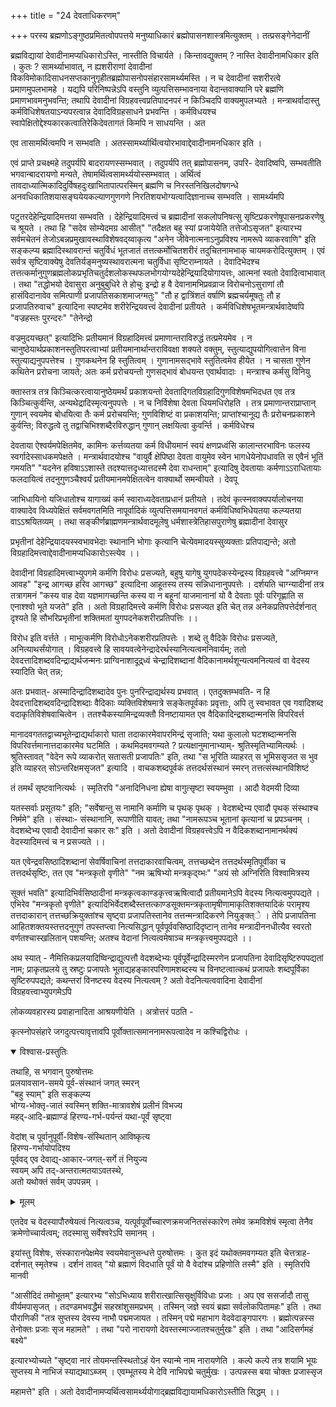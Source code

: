 +++
title = "24 देवताधिकरणम्"

+++
परस्य ब्रह्मणोऽङ्गुष्ठप्रमितत्वोपपत्तये मनुष्याधिकारं ब्रह्मोपासनशास्त्रमित्युक्तम् । तत्प्रसङ्गेनेदानीं

ब्रह्मविद्यायां देवादीनामप्यधिकारोऽस्ति, नास्तीति विचार्यते । किन्तावद्युक्तम् ? नास्ति देवादीनामधिकार इति । कुतः ? सामर्थ्याभावात्, न ह्यशरीराणां देवादीनां विेकविमोकादिसाधनसप्तकानुगृहीतब्रह्मोपासनोपसंहारसामर्थ्यमस्ति । न च देवादीनां सशरीरत्वे प्रमाणमुपलभामहे । यद्यपि परिनिष्पन्नेऽपि वस्तुनि व्युत्पत्तिसम्भावनाया वेदान्तवाक्यानि परे ब्रह्मणि प्रमाणभावमनुभवन्ति; तथापि देवादीनां विग्रहवत्त्वप्रतिपादनपरं न किञ्चिदपि वाक्यमुपलभ्यते । मन्त्राथर्वादास्तु कर्मविधिशेषतयाऽन्यपरत्वान्न देवादिविग्रहसाधने प्रभवन्ति । कर्मविधयश्च स्वापेक्षितोद्देश्यकारकत्वातिरेकिदेवतागतं किमपि न साधयन्ति । अत

एव तासामर्थित्वमपि न सम्भवति । अतस्सामर्थ्यार्थित्वयोरभावाद्देवादीनामनधिकार इति ।

एवं प्राप्ते प्रचक्ष्महे तदुपर्यपि बादरायणस्सम्भवात् । तदुपर्यपि तत् ब्रह्मोपासनम्, उपरि- देवादिष्वपि, सम्भवतीति भगवान्बादरायणो मन्यते, तेषामर्थित्वसामर्थ्ययोस्सम्भवात् । अर्थित्वं तावदाध्यात्मिकादिदुर्विषहदुःखाभितापात्परस्मिन् ब्रह्मणि च निरस्तनिखिलदोषगन्धे अनवधिकातिशयासङ्घयेयकल्याणगुणगणे निरतिशयभोग्यत्वादिज्ञानाच्च सम्भवति । सामर्थ्यमपि

पटुतरदेहेन्द्रियादिमत्तया सम्भवति । देहेन्द्रियादिमत्त्वं च ब्रह्मादीनां सकलोपनिषत्सु सृष्टिप्रकरणेषूपासनप्रकरणेषु च श्रूयते । तथा हि "सदेव सोम्येदमग्र आसीत्" "तदैक्षत बहु स्यां प्रजायेयेति तत्तेजोऽसृजत" इत्यारभ्य सर्वमचेतनं तेजोऽबन्नप्रमुखावस्थाविशेषवद्य्वाकृत्य "अनेन जीवेनात्मनाऽनुप्रविश्य नामरूपे व्याकरवाणि" इति सङ्कल्प्य ब्रह्मादिस्थावरान्तं चतुर्विधं भूतजातं तत्तत्कर्मोचितशरीरं तदुचितनामभाक् चायमकरोदित्युक्तम् । एवं सर्वत्र सृष्टिवाक्येषु देवतिर्यङ्मनुष्यस्थावरात्मना चतुर्विधा सृष्टिराम्नायते । देवादिभेदश्च तत्तत्कर्मानुगुणब्रह्मलोकप्रभृतिचतुर्दशलोकस्थफलभोगयोग्यदेहेन्द्रियादियोगायत्तः, आत्मनां स्वतो देवादित्वाभावात् । तथा "तद्धोभयो देवासुरा अनुबुबुधिरे ते होचुः इन्द्रो ह वै देवानामभिप्रवव्राज विरोचनोऽसुराणां तौ हासंविदानावेव समित्पाणी प्रजापतिसकाशमाजग्मतुः" "तौ ह द्वात्रिंशतं वर्षाणि ब्रह्मचर्यमूषतुः तौ ह प्रजापतिरुवाच" इत्यादिना स्पष्टमेव शरीरेन्द्रियवत्त्वं देवादीनां प्रतीयते । कर्मविधिशेषभूतमन्त्रार्थवादेष्वपि "वज्रहस्तः पुरन्दरः" "तेनेन्द्रो

वज्रमुदयच्छत्" इत्यादिभिः प्रतीयमानं विग्रहादिमत्त्वं प्रमाणान्तराविरुद्धं तत्प्रमेयमेव । न चानुष्ठेयार्थप्रकाशनस्तुतिपरत्वाभ्यां प्रतीयमानार्थान्तराविवक्षा शक्यते वक्तुम्, स्तुत्याद्युपयोगित्वात्तेन विना स्तुत्याद्यनुपपत्तेश्च । गुणकथनेन हि स्तुतित्वम् । गुणानामसद्भावे स्तुतित्वमेव हीयेत । न चासता गुणेन कथितेन प्ररोचना जायते; अतः कर्म प्ररोचयन्तो गुणसद्भावं बोधयन्त एवार्थवादाः । मन्त्राश्च कर्मसु विनियु

क्तास्तत्र तत्र किञ्चित्करत्वायानुष्ठेयमर्थं प्रकाशयन्तो देवतादिगतविग्रहादिगुणविशेषमभिदधत एव तत्र किञ्चित्कुर्वन्ति, अन्यथेद्रादिस्मृत्यनुपपत्तेः । न च निर्विशेषा देवता धियमधिरोहति । तत्र प्रमाणान्तराप्राप्तान् गुणान् स्वयमेव बोधयित्वा तैः कर्म प्ररोचयन्ति; गुणविशिष्टं वा प्रकाशयन्ति; प्राप्तांश्चानूद्य तैः प्ररोचनप्रकाशने कुर्वन्ति; विरुद्धत्वे तु तद्वाचिभिश्शब्दैरविरुद्धान् गुणान् लक्षयित्वा कुवर्न्ति । कर्मविधेश्च

देवताया ऐश्वर्यमपेक्षितमेव, कामिनः कर्त्तव्यतया कर्म विधीयमानं स्वयं क्षणप्रध्वंसि कालान्तरभाविनः फलस्य स्वर्गादेस्साधकमपेक्षते । मन्त्रार्थवादयोश्च "वायुर्वै क्षेपिष्ठा देवता वायुमेव स्वेन भागधेयेनोपधावति स एवैनं भूतिं गमयति" "यदनेन हविषाऽऽशास्ते तदश्यात्तदृध्यात्तदस्मै देवा राधन्ताम्" इत्यादिषु देवतायाः कर्मणाऽऽराधितायाः फलदायित्वं तदनुगुणञ्चैश्वर्यं प्रतीयमानमपेक्षितत्वेन वाक्यार्थो समन्वीयते । देवपू

जाभिधायिनो यजिधातोश्च यागाख्यं कर्म स्वाराध्यदेवताप्रधानं प्रतीयते । तदेवं कृत्स्नवाक्यपर्यालोचनया वाक्यादेव विध्यपेक्षितं सर्वमवगतमिति नापूर्वादिकं व्युत्पत्तिसमयानवगतं कर्मविधिष्वभिधेयतया कल्प्यतया वाऽऽश्रयितव्यम् । तथा सङ्कीर्णब्राह्मणमन्त्रार्थवादमूलेषु धर्मशास्त्रेतिहासपुराणेषु ब्रह्मादीनां देवासुर

प्रभृतीनां देहेन्द्रियादयस्स्वभावभेदाः स्थानानि भोगाः कृत्यानि चेत्येवमादयस्सुव्यक्ताः प्रतिपाद्यन्ते; अतो विग्रहादिमत्त्वाद्देवादीनामप्यधिकारोऽस्त्येव ।।

देवादीनां विग्रहादिमत्त्वाभ्युपगमे कर्मणि विरोधः प्रसज्यते, बहुषु यागेषु युगपदेकस्येन्द्रस्य विग्रहवत्त्वे "अग्निमग्न आवह" "इन्द्र आगच्छ हरिव आगच्छ" इत्यादिना आहूतस्य तस्य सन्निधानानुपपत्तेः । दर्शयति चाग्न्यादीनां तत्र तत्रागमनं "कस्य वाह देवा यज्ञमागच्छन्ति कस्य वा न बहूनां याजमानानां यो वै देवताः पूर्वः परिगृह्णाति स एनाश्श्वो भूते यजते" इति । अतो विग्रहादिमत्त्वे कर्मणि विरोधः प्रसज्यत इति चेत् तन्न अनेकप्रतिपत्तेर्दर्शनात् दृश्यते हि सौभरिप्रभृतीनां शक्तिमतां युगपदनेकशरीरप्रतिपत्तिः ।।

विरोध इति वर्त्तते । माभूत्कर्मणि विरोधोऽनेकशरीरप्रतिपत्तेः । शब्दे तु वैदिके विरोधः प्रसज्यते, अनित्याथर्संयोगात् । विग्रहवत्त्वे हि सावयवत्वेनेन्द्रादेरर्थस्यानित्यत्वमनिवार्यम्; ततो देवदत्तादिशब्दवदिन्द्राद्यर्थजन्मनः प्राग्विनाशादूद्र्ध्वं चेन्द्रादिशब्दानां वैदिकानामर्थशून्यत्वमनित्यत्वं वा वेदस्य स्यादिति चेत् तन्न;

अतः प्रभवात्- अस्मादिन्द्रादिशब्दादेव पुनः पुनरिन्द्राद्यर्थस्य प्रभवात् । एतदुक्तम्भवति- न हि देवदत्तादिशब्दवदिन्द्रादिशब्दाः वैदिकाः व्यक्तिविशेषमात्रे सङ्केतपूर्वकाः प्रवृत्ताः, अपि तु स्वभावत एव गवादिशब्द वदाकृतिविशेषवाचित्वेन । ततश्चैकस्यामिन्द्रव्यक्तौ विनष्टायामत एव वैदिकादिन्द्रशब्दान्मनसि विपरिवर्त्त

मानादवगततद्वाच्यभूतेन्द्राद्यर्थाकारो घाता तदाकारमेवापरमिन्द्रं सृजाति; यथा कुलालो घटशब्दान्मनसि विपरिवर्त्तमानात्तदाकारमेव घटमिति । कथमिदमवगम्यते ? प्रत्यक्षानुमानाभ्याम्- श्रुतिस्मृतिभ्यामित्यर्थः । श्रुतिस्तावत् "वेदेन रूपे व्याकरोत् सतासती प्रजापतिः" इति, तथा "स भूरिति व्याहरत् स भूमिससृजत स भुव इति व्याहरत् सोऽन्तरिक्षमसृजत" इत्यादि । वाचकशब्दपूर्वकं तत्तदर्थसंस्थानं स्मरन् तत्तत्संस्थानविशिष्टं

तं तमर्थं सृष्टवानित्यर्थः । स्मृतिरपि "अनादिनिधना ह्येषा वागुत्सृष्टा स्वयम्भुवा । आदौ वेदमयी दिव्या

यतस्सर्वाः प्रसूतयः" इति; "सर्वेषान्तु स नामानि कर्माणि च पृथक् पृथक् । वेदशब्देभ्य एवादौ पृथक् संस्थाश्च निर्ममे" इति । संस्थाः- संस्थानानि, रूपाणीति यावत्; तथा "नामरूपञ्च भूतानां कृत्यानां च प्रपञ्चनम् । वेदशब्देभ्य एवादौ देवादीनां चकार सः" इति । अतो देवादीनां विग्रहवत्त्वेऽपि न वैदिकशब्दानामानर्थक्यं वेदस्यादिमत्त्वं च न प्रसज्यते ।।

यत एवेन्द्रवसिष्ठादिशब्दानां सेवर्षिवाचिनां तत्तदाकारवाचित्वम्, तत्तच्छब्देन तत्तदर्थस्मृतिपूर्वीका च तत्तदर्थसृष्टिः, तत एव "मन्त्रकृतो वृणीते" "नम ऋषिभ्यो मन्त्रकृद्य्भः" "अयं सो अग्निरिति विश्वामित्रस्य

सूक्तं भवति" इत्यादिभिर्वसिष्ठादीनां मन्त्रकृत्वकाण्डकृत्त्वऋषित्वादौ प्रतीयमानेऽपि वेदस्य नित्यत्वमुपपद्यते । एभिरेव "मन्त्रकृतो वृणीते" इत्यादिभिर्वेदशब्दैस्तत्तत्काण्डसूक्तमन्त्रकृतामृषीणामाकृतिशक्तयादिकं परामृश्य तत्तदाकारान् तत्तच्छक्रियुक्तांश्च सृष्ट्वा प्रजापतिस्तानेव तत्तन्मन्त्रादिकरणे नियुङ्क्त्े । तेपि प्रजापतिना आहितशक्तयस्तत्तदनुगुणं तपस्तप्त्वा नित्यसिद्धान् पूर्वपूर्ववसिष्ठादिदृष्टान् तानेव मन्त्रादीननधीत्यैव स्वरतो वर्णतश्चास्खलितान् पशयन्ति; अतश्च वेदानां नित्यत्वमेषाञ्च मन्त्रकृत्त्वमुपपद्यते ।।

अथ स्यात् - नैमित्तिकप्रलयादिष्विन्द्राद्युत्पत्तौ वेदशब्देभ्यः पूर्वपूर्वेन्द्रादिस्मरणेन प्रजापतिना देवादिसृष्टिरुपपद्यतां नाम; प्राकृतप्रलये तु स्रष्टुः प्रजापतेः भूताद्यहङ्कारपरिणामशब्दस्य च विनष्टत्वात्कथं प्रजापतेः शब्दपूर्विका सृष्टिरुपपद्यते; कथन्तरां विनष्टस्य वेदस्य नित्यत्वम् ? अतो वेदनित्यत्ववादिना देवादीनां विग्रहवत्त्वाभ्युपगमेऽपि

लोकव्यवहारस्य प्रवाहानादिता आश्रयणीयेति । अत्रोत्तरं पठति -

कृत्स्नोपसंहारे जगदुत्पत्त्यावृत्तावपि पूर्वोक्तात्समाननामरूपत्वादेव न कश्चिद्विरोधः । 


<details open><summary>विश्वास-प्रस्तुतिः</summary>

तथाहि, स भगवान् पुरुषोत्तमः  
प्रलयावसान-समये पूर्व-संस्थानं जगत् स्मरन्  
"बहु स्याम्" इति सङ्कल्प्य  
भोग्य-भोक्तृ-जातं स्वस्मिन् शक्ति-मात्रावशेषं प्रलीनं विभज्य  
महद्-आदि-ब्रह्माण्डं हिरण्य-गर्भ-पर्यन्तं यथा-पूर्वं सृष्ट्वा

वेदांश् च पूर्वानुपूर्वी-विशेष-संस्थितान् आविष्कृत्य  
हिरण्य-गर्भायोपदिश्य  
पूर्ववद् एव देवाद्य्-आकार-जगत्-सर्गे तं नियुज्य  
स्वयम् अपि तद्-अन्तरात्मतयाऽवतस्थे,  
अतो यथोक्तं सर्वम् उपपन्नम् ।
</details>

<details><summary>मूलम्</summary>

तथाहि, स भगवान् पुरुषोत्तमः प्रलयावसानसमये पूर्वसंस्थानं जगत्स्मरन् "बहु स्याम्" इति सङ्कल्प्य भोग्यभोक्तृजातं स्वस्मिन् शक्तिमात्रावशेषं प्रलीनं विभज्य महदादिब्रह्माण्डं हिरण्यगर्भपर्यन्तं यथापूर्वं सृष्ट्वा वेदांश्च पूर्वानुपूर्वीविशेषसंस्थितानाविष्कृत्य हिरण्यगर्भायोपदिश्य पूर्ववदेव देवाद्याकारजगत्सर्गे तं नियुज्य स्वयमपि तदन्तरात्मतयाऽवतस्थे, अतो यथोक्तं सर्वमुपपन्नम् । एतदेव च वेदस्यापौरुषेयत्वं नित्यत्वञ्च, यत्पूर्वपूर्वोच्चारणक्रमजनितसंस्कारेण तमेव क्रमविशेषं स्मृत्वा तेनैव क्रमेणोच्चार्यत्वम्; तदस्मासु सर्वेश्वरेऽपि समानम् । इयांस्तु
</details>


एतदेव च वेदस्यापौरुषेयत्वं नित्यत्वञ्च, यत्पूर्वपूर्वोच्चारणक्रमजनितसंस्कारेण तमेव क्रमविशेषं स्मृत्वा तेनैव क्रमेणोच्चार्यत्वम्; तदस्मासु सर्वेश्वरेऽपि समानम् । 

इयांस्तु विशेषः, संस्कारानपेक्षमेव स्वयमेवानुसन्धत्ते पुरुषोत्तमः । कुत इदं यथोक्तमवगम्यत इति चेत्तत्राह- दर्शनात् स्मृतेश्च । दर्शनं तावत् "यो ब्रह्माणं विदधाति पूर्वं यो वै वेदांश्च प्रहिणोति तस्मै" इति । स्मृतिरपि मानवी

"आसीदिदं तमोभूतम्" इत्यारभ्य "सोऽभिध्याय शरीरात्खात्सिसृक्षुर्विविधाः प्रजाः । अप एव ससर्जादौ तासु वीर्यमपासृजत् । तदण्डमभवद्धैमं सहस्रांशुसमप्रभम् । तस्मिन् जज्ञे स्वयं ब्रह्मा सर्वलोकपितामहः" इति । तथा पौराणिकी "तत्र सुप्तस्य देवस्य नाभौ पद्ममजायत । तस्मिन् पद्मे महाभाग वेदवेदाङ्गपारगः । ब्रह्मोत्पन्नस्स तेनोक्तः प्रजाः सृज महामते" । तथा "परो नारायणो देवस्तस्माज्जातश्चतुर्मुखः" इति । तथा "आदिसर्गमहं बक्ष्ये"

इत्यारभ्योच्यते "सृष्ट्वा नारं तोयमन्तस्स्थितोऽहं येन स्यान्मे नाम नारायणेति । कल्पे कल्पे तत्र शयामि भूयः सुप्तस्य मे नाभिजं स्याद्यथाऽब्जम् । एवम्भूतस्य मे देवि नाभिपद्मे चतुर्मुखः । उत्पन्नस्स बया चोक्तः प्रजास्सृज

महामत्ते" इति । अतो देवादीनामप्यर्थित्वसामर्थ्ययोगाद्ब्रह्मविद्यायामधिकारोऽस्तीति सिद्धम् ।।